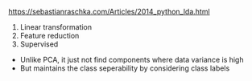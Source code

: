 https://sebastianraschka.com/Articles/2014_python_lda.html

1. Linear transformation
2. Feature reduction
3. Supervised

* Unlike PCA, it just not find components where data variance is high
* But maintains the class seperability by considering class labels
